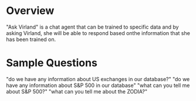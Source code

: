 # Overview

"Ask Virland" is a chat agent that can be trained to specific data and by asking Virland, she will be able to respond based onthe information that she has been trained on.

# Sample Questions

"do we have any information about US exchanges in our database?"
"do we have any information about S&P 500 in our database"
"what can you tell me about S&P 500?"
"what can you tell me about the ZODIA?"